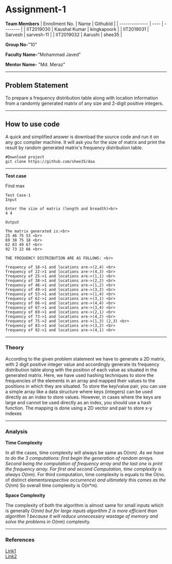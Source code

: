 # Assignment-1

**Team Members**
|   Enrollment No.  |   Name   | GithubId |
|   --------------  |   ----   | -------- |
|    IIT2019030  |   Kaushal Kumar | kingkapoork |
|    IIT2019031  |   Sarvesh | sarvesh-11 | 
|    IIT2019032  |   Aarushi | shee35  |

**Group No-**"10"

**Faculty Name-**"Mohammad Javed"

**Mentor Name-** "Md. Meraz"

---
## Problem Statement
To prepare a frequency distribution table along with location information from a randomly generated matrix of any size and 2-digit positive integers.

---
## How to use code
A quick and simplified answer is download the source code and run it on any gcc compiler machine. It will ask you for the size of matrix and print the result by random generated matrix's frequency distribution table. 
```
#Download project
git clone https://github.com/shee35/daa 
```
---

**Test case**

Find max
```
Test Case-1
Input

Enter the size of matrix (length and breadth)<br>
4 4
```
```
Output

The matrix generated is:<br>
25 46 75 53 <br>
69 38 75 18 <br>
62 83 49 67 <br>
92 73 22 66 <br>

THE FREQUENCY DISTRIBUTION ARE AS FOLLOWS: <br>

frequency of 18->1 and locations are->(2,4) <br>
frequency of 22->1 and locations are->(4,3) <br>
frequency of 25->1 and locations are->(1,1) <br>
frequency of 38->1 and locations are->(2,2) <br>
frequency of 46->1 and locations are->(1,2) <br>
frequency of 49->1 and locations are->(3,3) <br>
frequency of 53->1 and locations are->(1,4) <br>
frequency of 62->1 and locations are->(3,1) <br>
frequency of 66->1 and locations are->(4,4) <br>
frequency of 67->1 and locations are->(3,4) <br>
frequency of 69->1 and locations are->(2,1) <br>
frequency of 73->1 and locations are->(4,2) <br>
frequency of 75->2 and locations are->(1,3) (2,3) <br>
frequency of 83->1 and locations are->(3,2) <br>
frequency of 92->1 and locations are->(4,1) <br>
```
---

### Theory
According to the given problem statement we have to generate a 2D matrix, with 2 digit positive integer value and accordingly generate its frequency distribution table along with the position of each value as situated in the generated matrix. Here, we have used hashing techniques to store the frequencies of the elements in an array and mapped their values to the positions in which they are situated. To store the key/value pair, you can use a simple array like a data structure where keys (integers) can be used directly as an index to store values. However, in cases where the keys are large and cannot be used directly as an index, you should use a hash function. The mapping is done using a 2D vector and pair to store x-y indexes

---

### Analysis

**Time Complexity**

In all the cases, time complexity will always be same as O(n*m). As we have to do the 3 computations: first begin the generation of random arrays. Second being the computation of frequency array and the last one is print the frequency array. For first and second Computation, time complexity is always O(n*m). For third computation, time complexity is equals to the O(no. of distinct elements*respective occurrence) and ultimately this comes as the O(n*m) So overall time complexity is O(n*m).

**Space Complexity**

The complexity of both the algorithm is almost same for small inputs which is generally O(n*m) but for large inputs algorithm 2 is more efficient than algorithm 1 because it will reduce unnecessary wastage of memory and solve the problems in O(n*m) complexity.

---

### References

[Link1](https://www.geeksforgeeks.org/find-frequency-number-array/)<br>
[Link2](https://www.geeksforgeeks.org/vector-of-vectors-in-c-stl-with-examples/)

